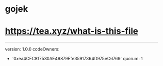 # gojek
# https://tea.xyz/what-is-this-file
---
version: 1.0.0
codeOwners:
  - '0xea4CEC817530AE49879Efe35917364D975eC6769'
quorum: 1
